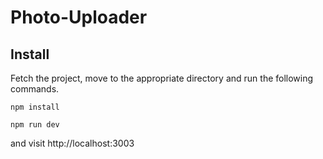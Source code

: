 # Photo-Uploader



## Install

Fetch the project, move to the appropriate directory and run the following commands.

```
npm install
```

```
npm run dev
```


and visit http://localhost:3003
